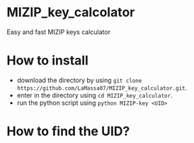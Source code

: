 # MIZIP_key_calcolator
Easy and fast MIZIP keys calculator

# How to install
- download the directory by using `git clone https://github.com/LaMassa07/MIZIP_key_calculator.git`.
- enter in the directory using `cd MIZIP_key_calculator`.
- run the python script using `python MIZIP-key <UID>`

# How to find the UID?
